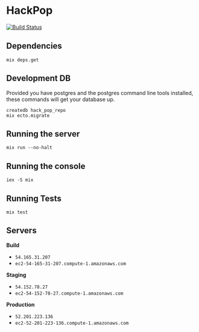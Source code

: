 # HackPop

[![Build Status](https://travis-ci.org/jameskerr/hack_pop.svg?branch=master)](https://travis-ci.org/jameskerr/hack_pop)

## Dependencies

```
mix deps.get
```

## Development DB

Provided you have postgres and the postgres command line tools installed, these commands will get your database up.

```
createdb hack_pop_repo
mix ecto.migrate
```

## Running the server

```
mix run --no-halt
```

## Running the console

```
iex -S mix
```

## Running Tests

```
mix test
```

## Servers

**Build**

* `54.165.31.207`
* `ec2-54-165-31-207.compute-1.amazonaws.com`

**Staging**

* `54.152.78.27`
* `ec2-54-152-78-27.compute-1.amazonaws.com`

**Production**

* `52.201.223.136`
* `ec2-52-201-223-136.compute-1.amazonaws.com`

